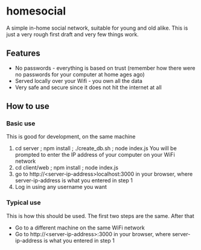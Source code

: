 # homesocial
A simple in-home social network, suitable for young and old alike. This is just a very rough first draft and very few things work.

## Features

* No passwords - everything is based on trust (remember how there were no passwords for your computer at home ages ago)
* Served locally over your Wifi - you own all the data
* Very safe and secure since it does not hit the internet at all

## How to use

### Basic use

This is good for development, on the same machine

1. cd server ; npm install ; ./create_db.sh ; node index.js
  You will be prompted to enter the IP address of your computer on your WiFi network
2. cd client/web ; npm install ; node index.js
3. go to http://\<server-ip-address\>localhost:3000 in your browser, where server-ip-address is what you entered in step 1
4. Log in using any username you want

### Typical use

This is how this should be used. The first two steps are the same. After that

* Go to a different machine on the same WiFi network
* Go to http://\<server-ip-address\>:3000 in your browser, where server-ip-address is what you entered in step 1